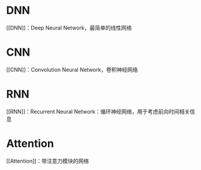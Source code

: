 
# DNN

[[DNN]]：Deep Neural Network，最简单的线性网络

# CNN

[[CNN]]：Convolution Neural Network，卷积神经网络

# RNN

[[RNN]]：Recurrent Neural Network：循环神经网络，用于考虑前向时间相关信息

# Attention

[[Attention]]：带注意力模块的网络
